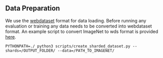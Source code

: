 ## Data Preparation

We use the [webdataset](https://github.com/webdataset/webdataset) format for data loading. Before running any evaluation or training any data needs to be converted into webdataset format. An example script to convert ImageNet to wds format is provided [here](../scripts/create_sharded_dataset.py).

```python3
PYTHONPATH=./ python3 scripts/create_sharded_dataset.py --shards=/OUTPUT_FOLDER/ --data=/PATH_TO_IMAGENET/
```
